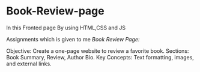 # Book-Review-page
In this Fronted page 
By using HTML,CSS and JS

Assignments which is given to me
*Book Review Page:*

Objective: Create a one-page website to review a favorite book.
Sections: Book Summary, Review, Author Bio.
Key Concepts: Text formatting, images, and external links.
